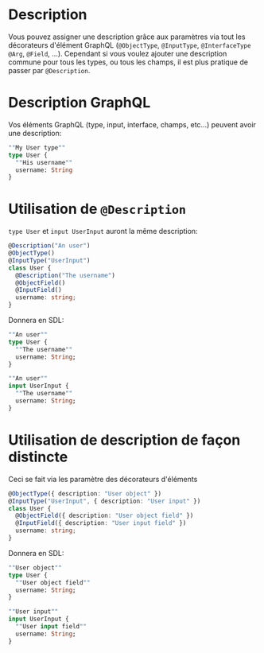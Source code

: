# Description
Vous pouvez assigner une description grâce aux paramètres via tout les décorateurs d'élément GraphQL (`@ObjectType`, `@InputType`, `@InterfaceType` `@Arg`, `@Field`, ...). Cependant si vous voulez ajouter une description commune pour tous les types, ou tous les champs, il est plus pratique de passer par `@Description`.  

# Description GraphQL
Vos éléments GraphQL (type, input, interface, champs, etc...) peuvent avoir une description:
```graphql
""My User type""
type User {
  ""His username""
  username: String
}
```

# Utilisation de `@Description`
`type User` et `input UserInput` auront la même description:
```ts
@Description("An user")
@ObjectType()
@InputType("UserInput")
class User {
  @Description("The username")
  @ObjectField()
  @InputField()
  username: string;
}
```
Donnera en SDL:
```graphql
""An user""
type User {
  ""The username""
  username: String;
}

""An user""
input UserInput {
  ""The username""
  username: String;
}
```

# Utilisation de description de façon distincte
Ceci se fait via les paramètre des décorateurs d'éléments
```ts
@ObjectType({ description: "User object" })
@InputType("UserInput", { description: "User input" })
class User {
  @ObjectField({ description: "User object field" })
  @InputField({ description: "User input field" })
  username: string;
}
```
Donnera en SDL:
```graphql
""User object""
type User {
  ""User object field""
  username: String;
}

""User input""
input UserInput {
  ""User input field""
  username: String;
}
```
